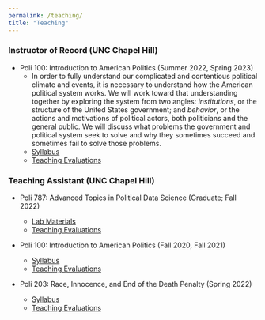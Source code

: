 ```yaml
---
permalink: /teaching/
title: "Teaching"
---
```


### Instructor of Record (UNC Chapel Hill)
- Poli 100: Introduction to American Politics (Summer 2022, Spring 2023)
    - In order to fully understand our complicated and contentious political climate and events, it is necessary to understand how the American political system works. We will work toward that understanding together by exploring the system from two angles: *institutions*, or the structure of the United States government; and *behavior*, or the actions and motivations of political actors, both politicians and the general public. We will discuss what problems the government and political system seek to solve and why they sometimes succeed and sometimes fail to solve those problems.
    - [Syllabus](/files/poli100_syllabus.pdf)
    - [Teaching Evaluations](/files/poli100_iorevals.pdf)
 
### Teaching Assistant (UNC Chapel Hill)
- Poli 787: Advanced Topics in Political Data Science (Graduate; Fall 2022)
    - [Lab Materials](https://github.com/crcase/poli787-fall22)
    - [Teaching Evaluations](/files/poli787_taevals.pdf)

- Poli 100: Introduction to American Politics (Fall 2020, Fall 2021)
    - [Syllabus](/files/poli100_syllabus_fall2021.pdf)
    - [Teaching Evaluations](/files/poli100_taevals.pdf)

- Poli 203: Race, Innocence, and End of the Death Penalty (Spring 2022)
    - [Syllabus](/files/poli203_syllabus_sp2022.pdf)
    - [Teaching Evaluations](/files/poli203_teachingevals_SP22.pdf)
 
